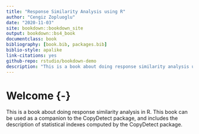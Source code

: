 ```yaml
--- 
title: "Response Similarity Analysis using R"
author: "Cengiz Zopluoglu"
date: "2020-11-03"
site: bookdown::bookdown_site
output: bookdown::bs4_book
documentclass: book
bibliography: [book.bib, packages.bib]
biblio-style: apalike
link-citations: yes
github-repo: rstudio/bookdown-demo
description: "This is a book about doing response similarity analysis using R."
---
```



# Welcome {-}

This is a book about doing response similarity analysis in R. This book can be used as a companion to the CopyDetect package, and includes the description of statistical indexes computed by the CopyDetect package. 


